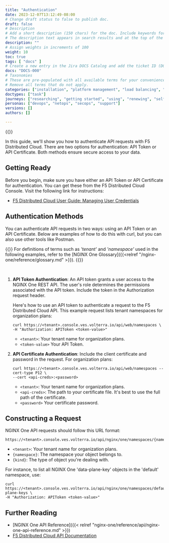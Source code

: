 ```yaml
---
title: "Authentication"
date: 2023-12-07T13:12:49-08:00
# Change draft status to false to publish doc.
draft: false
# Description
# Add a short description (150 chars) for the doc. Include keywords for SEO. 
# The description text appears in search results and at the top of the doc.
description: ""
# Assign weights in increments of 100
weight: 10
toc: true
tags: [ "docs" ]
# Create a new entry in the Jira DOCS Catalog and add the ticket ID (DOCS-<number>) below
docs: "DOCS-000"
# Taxonomies
# These are pre-populated with all available terms for your convenience.
# Remove all terms that do not apply.
categories: ["installation", "platform management", "load balancing", "api management", "service mesh", "security", "analytics"]
doctypes: ["task"]
journeys: ["researching", "getting started", "using", "renewing", "self service"]
personas: ["devops", "netops", "secops", "support"]
versions: []
authors: []

---
```


{{<custom-styles>}}

In this guide, we'll show you how to authenticate API requests with F5 Distributed Cloud. There are two options for authentication: API Token or API Certificate. Both methods ensure secure access to your data.

## Getting Ready

Before you begin, make sure you have either an API Token or API Certificate for authentication. You can get these from the F5 Distributed Cloud Console. Visit the following link for instructions:

- [F5 Distributed Cloud User Guide: Managing User Credentials](https://docs.cloud.f5.com/docs/how-to/user-mgmt/credentials)

## Authentication Methods

You can authenticate API requests in two ways: using an API Token or an API Certificate. Below are examples of how to do this with curl, but you can also use other tools like Postman.

{{<see-also>}}
For definitions of terms such as _'tenant'_ and _'namespace'_ used in the following examples, refer to the [NGINX One Glossary]({{<relref "/nginx-one/reference/glossary.md" >}}).
{{</see-also>}}

<br>

1. **API Token Authentication**: An API token grants a user access to the NGINX One REST API. The user's role determines the permissions associated with the API token. Include the token in the Authorization request header. 

   Here's how to use an API token to authenticate a request to the F5 Distributed Cloud API. This example request lists tenant namespaces for organization plans:

   ```shell
   curl https://<tenant>.console.ves.volterra.io/api/web/namespaces \
   -H "Authorization: APIToken <token-value>"
   ```

   - `<tenant>`: Your tenant name for organization plans.
   - `<token-value>` Your API Token. 

2. **API Certificate Authentication**: Include the client certificate and password in the request. For organization plans:

   ```shell
   curl https://<tenant>.console.ves.volterra.io/api/web/namespaces --cert-type P12 \
   --cert <api-creds>:<password>
   ```

   - `<tenant>`: Your tenant name for organization plans.
   - `<api-creds>`: The path to your certificate file. It's best to use the full path of the certificate.
   - `<password>` Your certificate password. 

## Constructing a Request

NGINX One API requests should follow this URL format:

```text
https://<tenant>.console.ves.volterra.io/api/nginx/one/namespaces/{namespace}/{kind}
```

- `<tenant>`: Your tenant name for organization plans.
- `{namespace}`: The namespace your object belongs to.
- `{kind}`: The type of object you're dealing with.

For instance, to list all NGINX One 'data-plane-key' objects in the 'default' namespace, use:

```shell
curl https://<tenant>.console.ves.volterra.io/api/nginx/one/namespaces/default/data-plane-keys \
-H "Authorization: APIToken <token-value>"
```


## Further Reading

- [NGINX One API Reference]({{< relref "nginx-one/reference/api/nginx-one-api-reference.md" >}})
- [F5 Distributed Cloud API Documentation](https://docs.cloud.f5.com/docs/api)